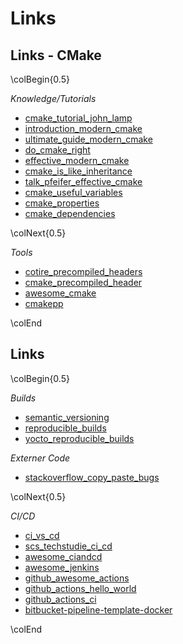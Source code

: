 Links
=====


Links - CMake
-------------

\colBegin{0.5}

*Knowledge/Tutorials*

[cmake_tutorial_john_lamp]: https://www.johnlamp.net/?p=13
[introduction_modern_cmake]: https://cliutils.gitlab.io/modern-cmake/
[ultimate_guide_modern_cmake]: https://rix0r.nl/blog/2015/08/13/cmake-guide/
[do_cmake_right]: https://pabloariasal.github.io/2018/02/19/its-time-to-do-cmake-right/
[effective_modern_cmake]: https://gist.github.com/mbinna/c61dbb39bca0e4fb7d1f73b0d66a4fd1
[cmake_is_like_inheritance]: https://kubasejdak.com/blog/modern-cmake-is-like-inheritance
[cmake_useful_variables]: https://gitlab.kitware.com/cmake/community/-/wikis/doc/cmake/Useful-Variables
[cmake_properties]: https://cmake.org/cmake/help/latest/manual/cmake-properties.7.html
[cmake_dependencies]: https://samthursfield.wordpress.com/2015/11/21/cmake-dependencies-between-targets-and-files-and-custom-commands/
[talk_pfeifer_effective_cmake]: https://www.youtube.com/watch?v=bsXLMQ6WgIk

* [cmake_tutorial_john_lamp]
* [introduction_modern_cmake]
* [ultimate_guide_modern_cmake]
* [do_cmake_right]
* [effective_modern_cmake]
* [cmake_is_like_inheritance]
* [talk_pfeifer_effective_cmake]
* [cmake_useful_variables]
* [cmake_properties]
* [cmake_dependencies]

\colNext{0.5}

*Tools*

[cotire_precompiled_headers]: https://github.com/sakra/cotire
[cmake_precompiled_header]: https://github.com/larsch/cmake-precompiled-header/blob/master/PrecompiledHeader.cmake
[awesome_cmake]: https://github.com/onqtam/awesome-cmake
[cmakepp]: https://github.com/toeb/cmakepp

* [cotire_precompiled_headers]
* [cmake_precompiled_header]
* [awesome_cmake]
* [cmakepp]

\colEnd


Links
-----

\colBegin{0.5}

*Builds*

[semantic_versioning]: https://semver.org/
[reproducible_builds]: https://reproducible-builds.org/
[yocto_reproducible_builds]: https://wiki.yoctoproject.org/wiki/Reproducible_Builds

* [semantic_versioning]
* [reproducible_builds]
* [yocto_reproducible_builds]

*Externer Code*

[stackoverflow_copy_paste_bugs]: https://stackoverflow.blog/2019/11/26/copying-code-from-stack-overflow-you-might-be-spreading-security-vulnerabilities/

* [stackoverflow_copy_paste_bugs]

\colNext{0.5}

*CI/CD*

[ci_vs_cd]: https://www.atlassian.com/continuous-delivery/principles/continuous-integration-vs-delivery-vs-deployment
[scs_techstudie_ci_cd]: https://supercomputingsystems.atlassian.net/l/cp/gaBKNUT1
[awesome_ciandcd]: https://github.com/cicdops/awesome-ciandcd
[awesome_jenkins]: https://github.com/sahilsk/awesome-jenkins
[github_awesome_actions]: https://github.com/sdras/awesome-actions
[github_actions_hello_world]: https://github.com/skills/hello-github-actions
[github_actions_ci]: https://github.com/skills/continuous-integration
[bitbucket-pipeline-template-docker]: https://bitbucket.org/supercomputingsystems/bitbucket-pipeline-template-docker/src/main/

* [ci_vs_cd]
* [scs_techstudie_ci_cd]
* [awesome_ciandcd]
* [awesome_jenkins]
* [github_awesome_actions]
* [github_actions_hello_world]
* [github_actions_ci]
* [bitbucket-pipeline-template-docker]

\colEnd
